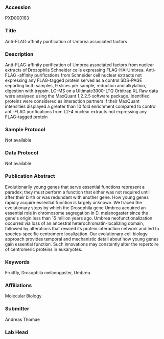 ### Accession
PXD000163

### Title
Anti-FLAG-affinity purification of Umbrea associated factors

### Description
Anti-FLAG-affinity purification of Umbrea associated factors from nuclear extracts of Drosophila Schneider cells  expressing FLAG-HA-Umbrea. Anti-FLAG -affinity  purifications from Schneider cell nuclear extracts not expressing any FLAG-tagged protein served  as a control  SDS-PAGE separting both samples, 9 slices per sample, reduction and alkylation, digestion with trypsin. LC-MS on a Ultimate3000-LTQ Orbitrap XL Raw data were analysed using the MaxQuant 1.2.2.5 software package. Identified proteins were considered as interaction partners if their MaxQuant intensities displayed a greater than 10 fold enrichment compared to control anti-FLAG purifications from L2-4 nuclear extracts not expressing any FLAG-tagged protein

### Sample Protocol
Not available

### Data Protocol
Not available

### Publication Abstract
Evolutionarily young genes that serve essential functions represent a paradox; they must perform a function that either was not required until after their birth or was redundant with another gene. How young genes rapidly acquire essential function is largely unknown. We traced the evolutionary steps by which the Drosophila gene Umbrea acquired an essential role in chromosome segregation in D. melanogaster since the gene's origin less than 15 million years ago. Umbrea neofunctionalization occurred via loss of an ancestral heterochromatin-localizing domain, followed by alterations that rewired its protein interaction network and led to species-specific centromere localization. Our evolutionary cell biology approach provides temporal and mechanistic detail about how young genes gain essential function. Such innovations may constantly alter the repertoire of centromeric proteins in eukaryotes.

### Keywords
Fruitfly, Drosophila melanogaster, Umbrea

### Affiliations
Molecular Biology

### Submitter
Andreas Thomae

### Lab Head


